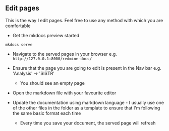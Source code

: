 ## Edit pages

This is the way I edit pages. Feel free to use any method with which you are comfortable

- Get the mkdocs preview started

`mkdocs serve`

- Navigate to the served pages in your browser e.g. `http://127.0.0.1:8000/redmine-docs/`

- Ensure that the page you are going to edit is present in the Nav bar e.g. 'Analysis' -> 'SISTR'

	- You should see an empty page


- Open the markdown file with your favourite editor

- Update the documentation using markdown language - I usually use one of the other files in the folder as a template to ensure that I'm following the same basic format each time

	- Every time you save your document, the served page will refresh
